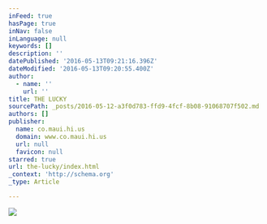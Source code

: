 ```yaml
---
inFeed: true
hasPage: true
inNav: false
inLanguage: null
keywords: []
description: ''
datePublished: '2016-05-13T09:21:16.396Z'
dateModified: '2016-05-13T09:20:55.400Z'
author:
  - name: ''
    url: ''
title: THE LUCKY
sourcePath: _posts/2016-05-12-a3f0d783-ffd9-4fcf-8b08-91068707f502.md
authors: []
publisher:
  name: co.maui.hi.us
  domain: www.co.maui.hi.us
  url: null
  favicon: null
starred: true
url: the-lucky/index.html
_context: 'http://schema.org'
_type: Article

---
```

![](https://s3-us-west-2.amazonaws.com/the-grid-img/p/64ef4adbd2a7a55a0d8b45e84c4a84e05c56fbe9.png)